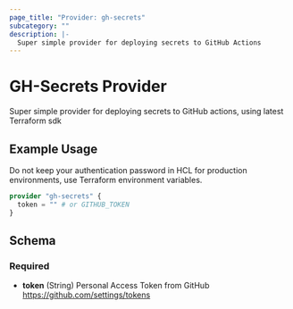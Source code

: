 ```yaml
---
page_title: "Provider: gh-secrets"
subcategory: ""
description: |-
  Super simple provider for deploying secrets to GitHub Actions
---
```


# GH-Secrets Provider

Super simple provider for deploying secrets to GitHub actions, using latest Terraform sdk

## Example Usage

Do not keep your authentication password in HCL for production environments, use Terraform environment variables.

```terraform
provider "gh-secrets" {
  token = "" # or GITHUB_TOKEN
}
```

## Schema

### Required

- **token** (String) Personal Access Token from GitHub https://github.com/settings/tokens